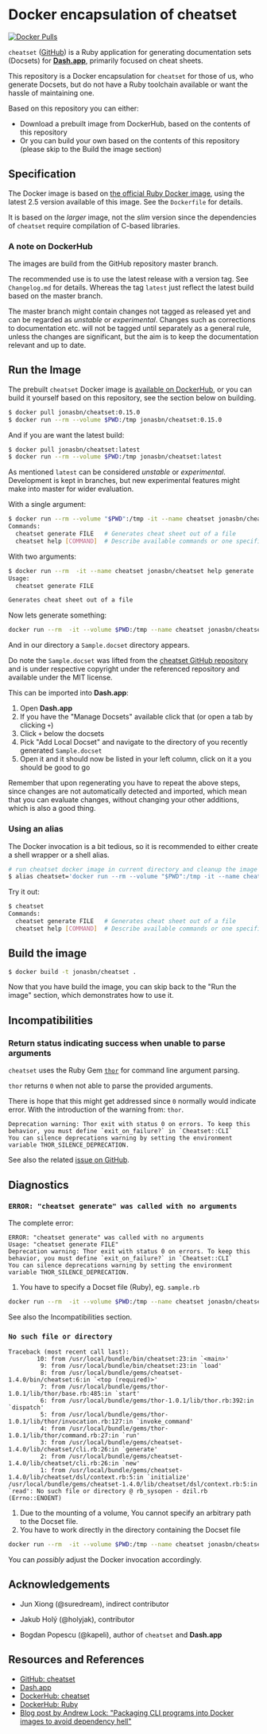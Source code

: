 # Docker encapsulation of cheatset

[![Docker Pulls](https://img.shields.io/docker/pulls/jonasbn/cheatset.svg?style=flat)](https://hub.docker.com/r/jonasbn/cheatset/)

`cheatset` ([GitHub][cheatsetgithub]) is a Ruby application for generating documentation sets (Docsets) for **[Dash.app][dashapp]**, primarily focused on cheat sheets.

This repository is a Docker encapsulation for `cheatset` for those of us, who generate Docsets, but do not have a Ruby toolchain available or want the hassle of maintaining one.

Based on this repository you can either:

- Download a prebuilt image from DockerHub, based on the contents of this repository
- Or you can build your own based on the contents of this repository (please skip to the Build the image section)

## Specification

The Docker image is based on [the official Ruby Docker image][dockerhubruby], using the latest 2.5 version available of this image. See the `Dockerfile` for details.

It is based on the _larger_ image, not the _slim_ version since the dependencies of `cheatset` require compilation of C-based libraries.

### A note on DockerHub

The images are build from the GitHub repository master branch.

The recommended use is to use the latest release with a version tag. See `Changelog.md` for details. Whereas the tag `latest` just reflect the latest build based on the master branch.

The master branch might contain changes not tagged as released yet and can be regarded as _unstable_ or _experimental_. Changes such as corrections to documentation etc. will not be tagged until separately as a general rule, unless the changes are significant, but the aim is to keep the documentation relevant and up to date.

## Run the Image

The prebuilt `cheatset` Docker image is [available on DockerHub][dockerhubcheatset], or you can build it yourself based on this repository, see the section below on building.

```bash
$ docker pull jonasbn/cheatset:0.15.0
$ docker run --rm --volume $PWD:/tmp jonasbn/cheatset:0.15.0
```

And if you are want the latest build:

```bash
$ docker pull jonasbn/cheatset:latest
$ docker run --rm --volume $PWD:/tmp jonasbn/cheatset:latest
```

As mentioned `latest` can be considered _unstable_ or _experimental_. Development is kept in branches, but new experimental features might make into master for wider evaluation.

With a single argument:

```bash
$ docker run --rm --volume "$PWD":/tmp -it --name cheatset jonasbn/cheatset help
Commands:
  cheatset generate FILE   # Generates cheat sheet out of a file
  cheatset help [COMMAND]  # Describe available commands or one specific command
```

With two arguments:

```bash
$ docker run --rm  -it --name cheatset jonasbn/cheatset help generate
Usage:
  cheatset generate FILE

Generates cheat sheet out of a file
```

Now lets generate something:

```bash
docker run --rm  -it --volume $PWD:/tmp --name cheatset jonasbn/cheatset generate sample.rb
```

And in our directory a `Sample.docset` directory appears.

Do note the `Sample.docset` was lifted from the [cheatset GitHub repository][cheatsetgithub] and is under respective copyright under the referenced repository and available under the MIT license.

This can be imported into **Dash.app**:

1. Open **Dash.app**
1. If you have the "Manage Docsets" available click that (or open a tab by clicking `+`)
1. Click `+` below the docsets
1. Pick "Add Local Docset" and navigate to the directory of you recently generated `Sample.docset`
1. Open it and it should now be listed in your left column, click on it a you should be good to go

Remember that upon regenerating you have to repeat the above steps, since changes are not automatically detected and imported, which mean that you can evaluate changes, without changing your other additions, which is also a good thing.

### Using an alias

The Docker invocation is a bit tedious, so it is recommended to either create a shell wrapper or a shell alias.

```bash
# run cheatset docker image in current directory and cleanup the image afterwards
$ alias cheatset='docker run --rm --volume "$PWD":/tmp -it --name cheatset jonasbn/cheatset'
```

Try it out:

```bash
$ cheatset
Commands:
  cheatset generate FILE   # Generates cheat sheet out of a file
  cheatset help [COMMAND]  # Describe available commands or one specific command
```

## Build the image

```bash
$ docker build -t jonasbn/cheatset .
```

Now that you have build the image, you can skip back to the "Run the image" section, which demonstrates how to use it.

## Incompatibilities

### Return status indicating success when unable to parse arguments

`cheatset` uses the Ruby Gem [`thor`](https://rubygems.org/gems/thor) for command line argument parsing.

`thor` returns `0` when not able to parse the provided arguments.

There is hope that this might get addressed since `0` normally would indicate error. With the introduction of the warning from: `thor`.

```text
Deprecation warning: Thor exit with status 0 on errors. To keep this behavior, you must define `exit_on_failure?` in `Cheatset::CLI`
You can silence deprecations warning by setting the environment variable THOR_SILENCE_DEPRECATION.
```

See also the related [issue on GitHub](https://github.com/rails/thor/issues/244).

## Diagnostics

### `ERROR: "cheatset generate" was called with no arguments`

The complete error:

```text
ERROR: "cheatset generate" was called with no arguments
Usage: "cheatset generate FILE"
Deprecation warning: Thor exit with status 0 on errors. To keep this behavior, you must define `exit_on_failure?` in `Cheatset::CLI`
You can silence deprecations warning by setting the environment variable THOR_SILENCE_DEPRECATION.
```

1. You have to specify a Docset file (Ruby), eg. `sample.rb`

```bash
docker run --rm  -it --volume $PWD:/tmp --name cheatset jonasbn/cheatset generate sample.rb
```

See also the Incompatibilities section.

### `No such file or directory`

```text
Traceback (most recent call last):
        10: from /usr/local/bundle/bin/cheatset:23:in `<main>'
         9: from /usr/local/bundle/bin/cheatset:23:in `load'
         8: from /usr/local/bundle/gems/cheatset-1.4.0/bin/cheatset:6:in `<top (required)>'
         7: from /usr/local/bundle/gems/thor-1.0.1/lib/thor/base.rb:485:in `start'
         6: from /usr/local/bundle/gems/thor-1.0.1/lib/thor.rb:392:in `dispatch'
         5: from /usr/local/bundle/gems/thor-1.0.1/lib/thor/invocation.rb:127:in `invoke_command'
         4: from /usr/local/bundle/gems/thor-1.0.1/lib/thor/command.rb:27:in `run'
         3: from /usr/local/bundle/gems/cheatset-1.4.0/lib/cheatset/cli.rb:26:in `generate'
         2: from /usr/local/bundle/gems/cheatset-1.4.0/lib/cheatset/cli.rb:26:in `new'
         1: from /usr/local/bundle/gems/cheatset-1.4.0/lib/cheatset/dsl/context.rb:5:in `initialize'
/usr/local/bundle/gems/cheatset-1.4.0/lib/cheatset/dsl/context.rb:5:in `read': No such file or directory @ rb_sysopen - dzil.rb (Errno::ENOENT)
```

1. Due to the mounting of a volume, You cannot specify an arbitrary path to the Docset file.
1. You have to work directly in the directory containing the Docset file

```bash
docker run --rm  -it --volume $PWD:/tmp --name cheatset jonasbn/cheatset generate sample.rb
```

You can _possibly_ adjust the Docker invocation accordingly.

## Acknowledgements

- Jun Xiong (@suredream), indirect contributor

- Jakub Holý (@holyjak), contributor

- Bogdan Popescu (@kapeli), author of `cheatset` and **Dash.app**

## Resources and References

- [GitHub: cheatset][cheatsetgithub]
- [Dash.app][dashapp]
- [DockerHub: cheatset][dockerhubcheatset]
- [DockerHub: Ruby][dockerhubruby]
- [Blog post by Andrew Lock: "Packaging CLI programs into Docker images to avoid dependency hell"](https://andrewlock.net/packaging-cli-programs-into-docker-images-to-avoid-dependency-hell/)

[cheatsetgithub]: https://github.com/Kapeli/cheatset
[dashapp]: https://kapeli.com/dash
[dockerhubcheatset]: https://hub.docker.com/r/jonasbn/cheatset
[dockerhubruby]: https://hub.docker.com/_/ruby
